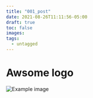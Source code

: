 ```yaml
---
title: "001_post"
date: 2021-08-26T11:11:56-05:00
draft: true
toc: false
images: 
tags:
  - untagged
---
```


# Awsome logo

![Example image](/images/Logo_circular_Matrix_server_slack_migration_name_bg.svg)